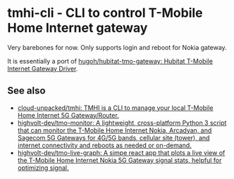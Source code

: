 # tmhi-cli - CLI to control T-Mobile Home Internet gateway

Very barebones for now. Only supports login and reboot for Nokia gateway.

It is essentially a port of [hugoh/hubitat-tmo-gateway: Hubitat T-Mobile Internet Gateway Driver](https://github.com/hugoh/hubitat-tmo-gateway).

## See also

 * [cloud-unpacked/tmhi: TMHI is a CLI to manage your local T-Mobile Home Internet 5G Gateway/Router.](https://github.com/cloud-unpacked/tmhi)
 * [highvolt-dev/tmo-monitor: A lightweight, cross-platform Python 3 script that can monitor the T-Mobile Home Internet Nokia, Arcadyan, and Sagecom 5G Gateways for 4G/5G bands, cellular site (tower), and internet connectivity and reboots as needed or on-demand.](https://github.com/highvolt-dev/tmo-monitor)
 * [highvolt-dev/tmo-live-graph: A simpe react app that plots a live view of the T-Mobile Home Internet Nokia 5G Gateway signal stats, helpful for optimizing signal.](https://github.com/highvolt-dev/tmo-live-graph)
